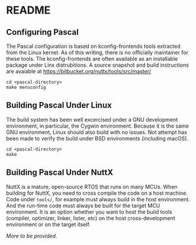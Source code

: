 README
======

Configuring Pascal
------------------

The Pascal configuration is based on kconfig-frontends tools extracted from
the Linux kernel.  As of this writing, there is no officially maintainer for
these tools.  The kconfig-frontends are often available as an installable
package under Linx distrubitions.  A source snapshot and build instructions
are avaiable at https://bitbucket.org/nuttx/tools/src/master/

    cd <pascal-directory>
    make menuconfig

Building Pascal Under Linux
---------------------------

The build system has been well excercised under a GNU development
environment, in particular, the Cygwin environment.  Because it is the same
GNU environment, Linux should also build with no issues.  Not attempt has
been made to verify the build under BSD environments (including macOS).

    cd <pascal-directory>
    make

Building Pascal Under NuttX
---------------------------

NuttX is a mature, open-source RTOS that runs on many MCUs.  When building
for NuttX, you need to cross compile the code on a host machine.  Code under
`tools/`, for example must always build in the host environment.  And the
run-time code must always be built for the target MCU environment.  It is an
option whether you want to host the build tools (compiler, optimizer, linker,
lister, etc) on the host cross-development environment or on the target
itself.

*More to be provided.*

